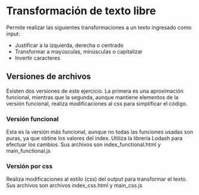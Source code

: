 # Transformación de texto libre

Permite realizar las siguientes transformaciones a un texto ingresado como input:
* Justificar a la izquierda, derecha o centrado
* Transformar a mayúsculas, minúsculas o capitalizar
* Invertir caracteres

## Versiones de archivos

Existen dos versiones de este ejercicio. La primera es una aproximación funcional, mientras que la segunda, aunque mantiene elementos de la versión funcional, realiza modificaciones al css para simplificar el código.

### Versión funcional
Esta es la versión más funcional, aunque no todas las funciones usadas son puras, ya que obtine los valores del index.
Utiliza la librería Lodash para efectuar los cambios. Sus archivos son index_functional.html y main_functional.js

### Versión por css
Realiza modificaciones al estilo (css) del output para transformar el texto. Sus archivos son archivos index_css.html y main_css.js
